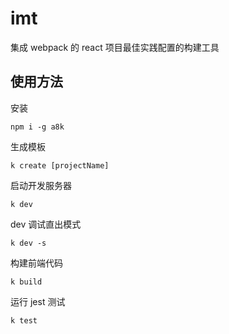# imt

集成 webpack 的 react 项目最佳实践配置的构建工具

## 使用方法

安装

```shell
npm i -g a8k
```

生成模板

```shell
k create [projectName]
```

启动开发服务器

```shell
k dev
```

dev 调试直出模式

```shell
k dev -s
```

构建前端代码

```shell
k build
```

运行 jest 测试

```shell
k test
```

